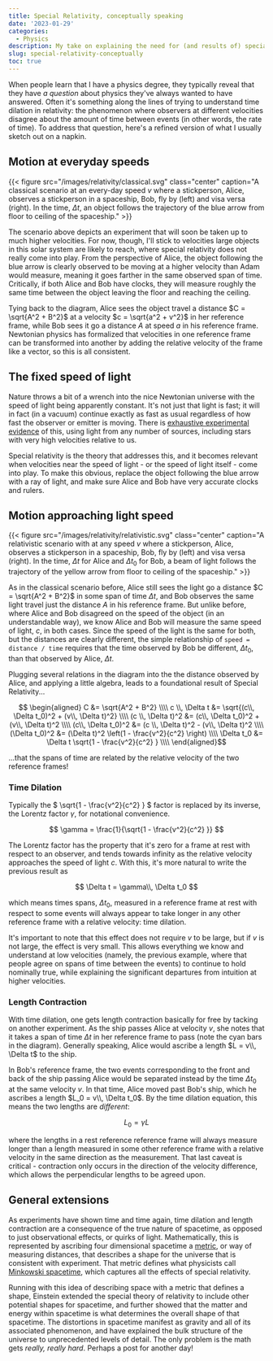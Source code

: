 ```yaml
---
title: Special Relativity, conceptually speaking
date: '2023-01-29'
categories:
  - Physics
description: My take on explaining the need for (and results of) special relativity and some of its quirks to non-physicists.
slug: special-relativity-conceptually
toc: true
---
```


When people learn that I have a physics degree, they typically reveal that they have _a question_ about physics they've always wanted to have answered.
Often it's something along the lines of trying to understand time dilation in relativity: the phenomenon where observers at different velocities disagree about the amount of time between events (in other words, the rate of time).
To address that question, here's a refined version of what I usually sketch out on a napkin.

## Motion at everyday speeds

{{< figure src="/images/relativity/classical.svg" class="center" caption="A classical scenario at an every-day speed $v$ where a stickperson, Alice, observes a stickperson in a spaceship, Bob, fly by (left) and visa versa (right). In the time, $\Delta t$, an object follows the trajectory of the blue arrow from floor to ceiling of the spaceship." >}}

The scenario above depicts an experiment that will soon be taken up to much higher velocities.
For now, though, I'll stick to velocities large objects in this solar system are likely to reach, where special relativity does not really come into play.
From the perspective of Alice, the object following the blue arrow is clearly observed to be moving at a higher velocity than Adam would measure, meaning it goes farther in the same observed span of time.
Critically, if both Alice and Bob have clocks, they will measure roughly the same time between the object leaving the floor and reaching the ceiling.

Tying back to the diagram, Alice sees the object travel a distance $C = \sqrt{A^2 + B^2}$ at a velocity $c = \sqrt{a^2 + v^2}$ in her reference frame, while Bob sees it go a distance $A$ at speed $a$ in his reference frame.
Newtonian physics has formalized that velocities in one reference frame can be transformed into another by adding the relative velocity of the frame like a vector, so this is all consistent.

## The fixed speed of light

Nature throws a bit of a wrench into the nice Newtonian universe with the speed of light being apparently constant.
It's not just that light is fast; it will in fact (in a vacuum) continue exactly as fast as usual regardless of how fast the observer or emitter is moving.
There is [exhaustive experimental evidence](https://math.ucr.edu/home/baez/physics/Relativity/SR/experiments.html#Tests_of_Einsteins_two_postulates) of this, using light from any number of sources, including stars with very high velocities relative to us. 

Special relativity is the theory that addresses this, and it becomes relevant when velocities near the speed of light - or the speed of light itself - come into play. 
To make this obvious, replace the object following the blue arrow with a ray of light, and make sure Alice and Bob have very accurate clocks and rulers.

## Motion approaching light speed

{{< figure src="/images/relativity/relativistic.svg" class="center" caption="A relativistic scenario with at any speed $v$ where a stickperson, Alice, observes a stickperson in a spaceship, Bob, fly by (left) and visa versa (right). In the time, $\Delta t$ for Alice and $\Delta t_0$ for Bob, a beam of light follows the trajectory of the yellow arrow from floor to ceiling of the spaceship." >}}

As in the classical scenario before, Alice still sees the light go a distance $C = \sqrt{A^2 + B^2}$ in some span of time $\Delta t$, and Bob observes the same light travel just the distance $A$ in his reference frame.
But unlike before, where Alice and Bob disagreed on the speed of the object (in an understandable way), we know Alice and Bob will measure the same speed of light, $c$, in both cases.
Since the speed of the light is the same for both, but the distances are clearly different, the simple relationship of `speed = distance / time` requires that the time observed by Bob be different, $\Delta t_0$, than that observed by Alice, $\Delta t$.

Plugging several relations in the diagram into the the distance observed by Alice, and applying a little algebra, leads to a foundational result of Special Relativity...

$$ \begin{aligned}
C &= \sqrt{A^2 + B^2} \\\\
c \\, \Delta t &= \sqrt{(c\\, \Delta t_0)^2 + (v\\, \Delta t)^2} \\\\
(c \\, \Delta t)^2 &= (c\\, \Delta t_0)^2 + (v\\, \Delta t)^2 \\\\
(c\\, \Delta t_0)^2 &= (c \\, \Delta t)^2 - (v\\, \Delta t)^2 \\\\
(\Delta t_0)^2 &= (\Delta t)^2 \left(1 - \frac{v^2}{c^2} \right) \\\\
\Delta t_0 &= \Delta t \sqrt{1 - \frac{v^2}{c^2} } \\\\
\end{aligned}$$

...that the spans of time are related by the relative velocity of the two reference frames!

### Time Dilation

Typically the $ \sqrt{1 - \frac{v^2}{c^2} } $ factor is replaced by its inverse, the Lorentz factor $\gamma$, for notational convenience.

$$
\gamma = \frac{1}{\sqrt{1 - \frac{v^2}{c^2} }}
$$

The Lorentz factor has the property that it's zero for a frame at rest with respect to an observer, and tends towards infinity as the relative velocity approaches the speed of light $c$.
With this, it's more natural to write the previous result as

$$
\Delta t = \gamma\\, \Delta t_0
$$

which means times spans, $\Delta t_0$, measured in a reference frame at rest with respect to some events will always appear to take longer in any other reference frame with a relative velocity: time dilation.

It's important to note that this effect does not require $v$ to be large, but if $v$ is not large, the effect is very small.
This allows everything we know and understand at low velocities (namely, the previous example, where that people agree on spans of time between the events) to continue to hold nominally true, while explaining the significant departures from intuition at higher velocities.

### Length Contraction

With time dilation, one gets length contraction basically for free by tacking on another experiment.
As the ship passes Alice at velocity $v$, she notes that it takes a span of time $\Delta t$ in her reference frame to pass (note the cyan bars in the diagram).
Generally speaking, Alice would ascribe a length $L = v\\, \Delta t$ to the ship.

In Bob's reference frame, the two events corresponding to the front and back of the ship passing Alice would be separated instead by the time $\Delta t_0$ at the same velocity $v$.
In that time, Alice moved past Bob's ship, which he ascribes a length $L_0 = v\\, \Delta t_0$.
By the time dilation equation, this means the two lengths are _different_:

$$
L_0 = \gamma L
$$

where the lengths in a rest reference reference frame will always measure longer than a length measured in some other reference frame with a relative velocity in the same direction as the measurement.
That last caveat is critical - contraction only occurs in the direction of the velocity difference, which allows the perpendicular lengths to be agreed upon. 

## General extensions

As experiments have shown time and time again, time dilation and length contraction are a consequence of the true nature of spacetime, as opposed to just observational effects, or quirks of light.
Mathematically, this is represented by ascribing four dimensional spacetime a [metric](https://en.wikipedia.org/wiki/Metric_space), or way of measuring distances, that describes a shape for the universe that is consistent with experiment.
That metric defines what physicists call [Minkowski spacetime](https://en.wikipedia.org/wiki/Minkowski_space), which captures all the effects of special relativity. 

Running with this idea of describing space with a metric that defines a shape, Einstein extended the special theory of relativity to include other potential shapes for spacetime, and further showed that the matter and energy within spacetime is what determines the overall shape of that spacetime.
The distortions in spacetime manifest as gravity and all of its associated phenomenon, and have explained the bulk structure of the universe to unprecedented levels of detail.
The only problem is the math gets _really, really hard_.
Perhaps a post for another day!
